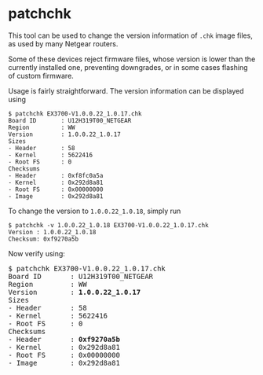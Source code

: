 # patchchk

This tool can be used to change the version information of `.chk` image files, as used by many Netgear routers.

Some of these devices reject firmware files, whose version is lower than the currently installed one, preventing
downgrades, or in some cases flashing of custom firmware.

Usage is fairly straightforward. The version information can be displayed using

```
$ patchchk EX3700-V1.0.0.22_1.0.17.chk 
Board ID       : U12H319T00_NETGEAR
Region         : WW
Version        : 1.0.0.22_1.0.17
Sizes
- Header       : 58
- Kernel       : 5622416
- Root FS      : 0
Checksums
- Header       : 0xf8fc0a5a
- Kernel       : 0x292d8a81
- Root FS      : 0x00000000
- Image        : 0x292d8a81
```

To change the version to `1.0.0.22_1.0.18`, simply run

```
$ patchchk -v 1.0.0.22_1.0.18 EX3700-V1.0.0.22_1.0.17.chk
Version : 1.0.0.22_1.0.18
Checksum: 0xf9270a5b
```

Now verify using:
<pre>
$ patchchk EX3700-V1.0.0.22_1.0.17.chk 
Board ID       : U12H319T00_NETGEAR
Region         : WW
Version        : <b>1.0.0.22_1.0.17</b>
Sizes
- Header       : 58
- Kernel       : 5622416
- Root FS      : 0
Checksums
- Header       : <b>0xf9270a5b</b>
- Kernel       : 0x292d8a81
- Root FS      : 0x00000000
- Image        : 0x292d8a81
</pre>
